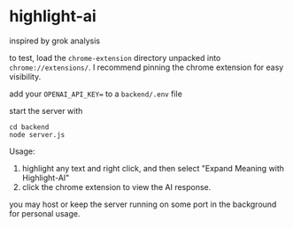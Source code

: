 # highlight-ai

inspired by grok analysis

to test, load the `chrome-extension` directory unpacked into `chrome://extensions/`. I recommend pinning the chrome extension for easy visibility.

add your `OPENAI_API_KEY=` to a `backend/.env` file

start the server with

```
cd backend
node server.js
```

Usage:
1. highlight any text and right click, and then select "Expand Meaning with Highlight-AI"
2. click the chrome extension to view the AI response.

you may host or keep the server running on some port in the background for personal usage. 

